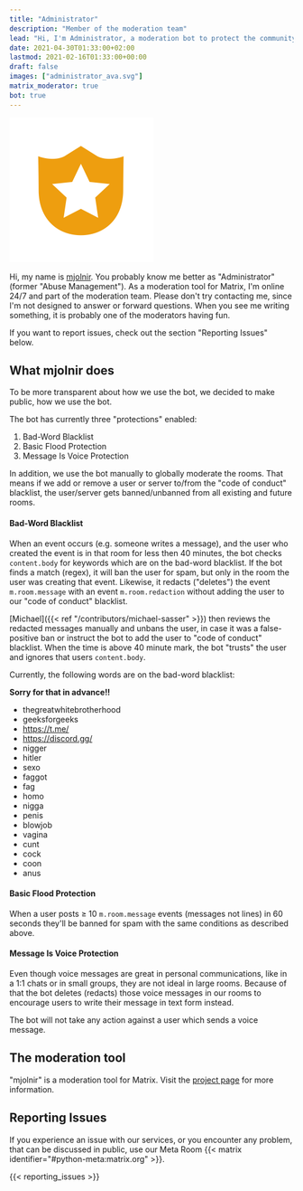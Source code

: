 ```yaml
---
title: "Administrator"
description: "Member of the moderation team"
lead: "Hi, I'm Administrator, a moderation bot to protect the community."
date: 2021-04-30T01:33:00+02:00
lastmod: 2021-02-16T01:33:00+00:00
draft: false
images: ["administrator_ava.svg"]
matrix_moderator: true
bot: true
---
```


<img src="administrator_ava.svg" alt="Administrator Bot Avatar" width="256"/>

<div style = "text-align: left">

Hi, my name is [mjolnir](https://github.com/matrix-org/mjolnir). You probably
know me better as "Administrator" (former "Abuse Management"). 
As a moderation tool for Matrix, I'm
online 24/7 and part of the moderation team. Please don't try contacting me,
since I'm not designed to answer or forward questions. When you see me writing
something, it is probably one of the moderators having fun.

If you want to report issues, check out the section "Reporting Issues" below.

## What mjolnir does

To be more transparent about how we use the bot, we decided to make public, how
we use the bot.

The bot has currently three "protections" enabled:

1. Bad-Word Blacklist
2. Basic Flood Protection
3. Message Is Voice Protection

In addition, we use the bot manually to globally moderate the rooms. That means
if we add or remove a user or server to/from the "code of conduct" blacklist,
the user/server gets banned/unbanned from all existing and future rooms.

#### Bad-Word Blacklist

When an event occurs (e.g. someone writes a message), and the user who created
the event is in that room for less then 40 minutes, the bot checks
`content.body` for keywords which are on the bad-word blacklist. If the bot
finds a match (regex), it will ban the user for spam, but only in the room the
user was creating that event. Likewise, it redacts ("deletes") the event
`m.room.message` with an event `m.room.redaction` without adding the user to
our "code of conduct" blacklist.

[Michael]({{< ref "/contributors/michael-sasser" >}}) then reviews the redacted
messages manually and unbans the user, in case it was a false-positive ban or
instruct the bot to add the user to "code of conduct" blacklist. When the time
is above 40 minute mark, the bot "trusts" the user and ignores that users
`content.body`.

Currently, the following words are on the bad-word blacklist:

**Sorry for that in advance!!**

- thegreatwhitebrotherhood
- geeksforgeeks
- https://t.me/
- https://discord.gg/
- nigger
- hitler
- sexo
- faggot
- fag
- homo
- nigga
- penis
- blowjob
- vagina
- cunt
- cock
- coon
- anus

#### Basic Flood Protection

When a user posts ≥ 10 `m.room.message` events (messages not lines) in 60
seconds they'll be banned for spam with the same conditions as described above.

#### Message Is Voice Protection

Even though voice messages are great in personal communications, like in a
1:1 chats or in small groups, they are not ideal in large rooms. 
Because of that the bot deletes (redacts) those voice messages in our rooms 
to encourage users to write their message in text form instead.

The bot will not take any action against a user which sends a voice message.

## The moderation tool

"mjolnir" is a moderation tool for Matrix. Visit the
[project page](https://github.com/matrix-org/mjolnir) for more information.

## Reporting Issues

If you experience an issue with our services, or you encounter any problem, 
that can be discussed in public, use our Meta Room {{< matrix identifier="#python-meta:matrix.org" >}}.

{{< reporting_issues >}}
